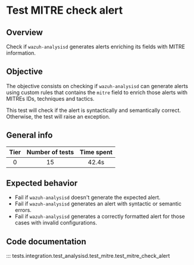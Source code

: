# Test MITRE check alert

## Overview 

Check if `wazuh-analysisd` generates alerts enriching its fields with MITRE information.   

## Objective

The objective consists on checking if `wazuh-analysisd` can generate alerts using custom rules 
that contains the `mitre` field to enrich those alerts with MITREs IDs, techniques and tactics.

This test will check if the alert is syntactically and semantically correct. Otherwise, the 
test will raise an exception.  

## General info

|Tier | Number of tests | Time spent |
|:--:|:--:|:--:|
| 0 | 15 | 42.4s |

## Expected behavior

- Fail if `wazuh-analysisd` doesn't generate the expected alert.
- Fail if `wazuh-analysisd` generates an alert with syntactic or semantic errors.
- Fail if `wazuh-analysisd` generates a correctly formatted alert for those 
  cases with invalid configurations.

## Code documentation

::: tests.integration.test_analysisd.test_mitre.test_mitre_check_alert
